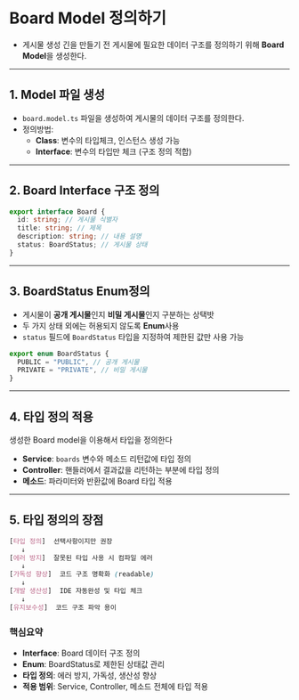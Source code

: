 # Board Model 정의하기

- 게시물 생성 긴을 만들기 전 게시물에 필요한 데이터 구조를 정의하기 위해 **Board Model**을 생성한다.

---

## 1. Model 파일 생성

- `board.model.ts` 파일을 생성하여 게시물의 데이터 구조를 정의한다.
- 정의방법:
  - **Class**: 변수의 타입체크, 인스턴스 생성 가능
  - **Interface**: 변수의 타입만 체크 (구조 정의 적합)

---

## 2. Board Interface 구조 정의

```ts
export interface Board {
  id: string; // 게시물 식별자
  title: string; // 제목
  description: string; // 내용 설명
  status: BoardStatus; // 게시물 상태
}
```

---

## 3. BoardStatus Enum정의

- 게시물이 **공개 게시물**인지 **비밀 게시물**인지 구분하는 상택밧
- 두 가지 상태 외에는 허용되지 않도록 **Enum**사용
- `status` 필드에 `BoardStatus` 타입을 지정하여 제한된 값만 사용 가능

```ts
export enum BoardStatus {
  PUBLIC = "PUBLIC", // 공개 게시물
  PRIVATE = "PRIVATE", // 비밀 게시물
}
```

---

## 4. 타입 정의 적용

생성한 Board model을 이용해서 타입을 정의한다

- **Service**: `boards` 변수와 메소드 리턴값에 타입 정의
- **Controller**: 핸들러에서 결과값을 리턴하는 부분에 타입 정의
- **메소드**: 파라미터와 반환값에 Board 타입 적용

---

## 5. 타입 정의의 장점

```scss
[타입 정의]  선택사항이지만 권장
   ↓
[에러 방지]  잘못된 타입 사용 시 컴파일 에러
   ↓
[가독성 향상]  코드 구조 명확화 (readable)
   ↓
[개발 생산성]  IDE 자동완성 및 타입 체크
   ↓
[유지보수성]  코드 구조 파악 용이
```

### 핵심요약

- **Interface**: Board 데이터 구조 정의
- **Enum**: BoardStatus로 제한된 상태값 관리
- **타입 정의**: 에러 방지, 가독성, 생산성 향상
- **적용 범위**: Service, Controller, 메소드 전체에 타입 적용
